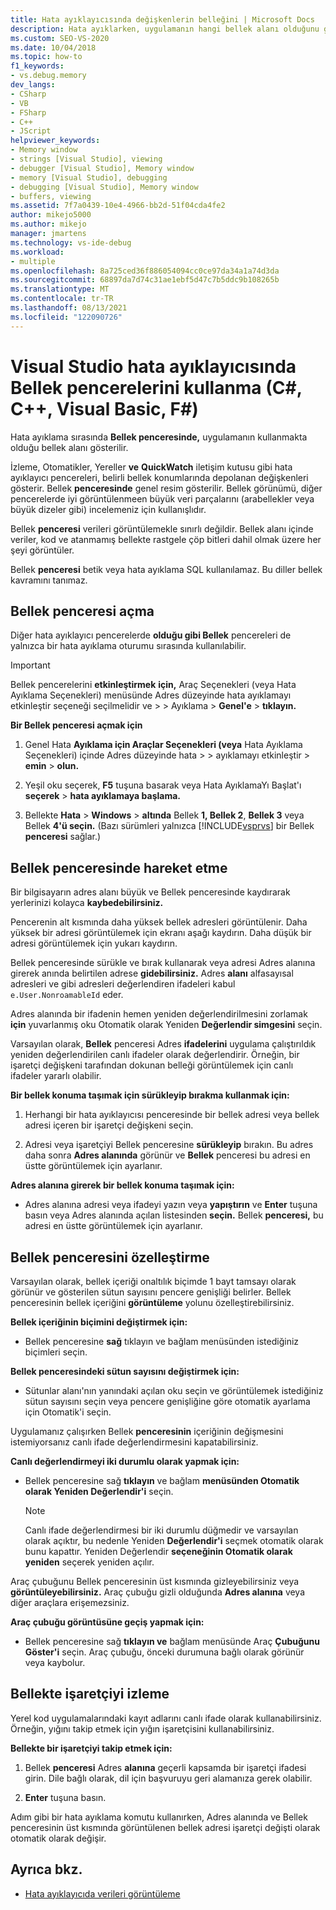 ```yaml
---
title: Hata ayıklayıcısında değişkenlerin belleğini | Microsoft Docs
description: Hata ayıklarken, uygulamanın hangi bellek alanı olduğunu görmek için Bellek pencerelerini kullanmayı öğrenin. Diğer pencereler değişkenleri ve bellekte nerede olduklarını gösterir.
ms.custom: SEO-VS-2020
ms.date: 10/04/2018
ms.topic: how-to
f1_keywords:
- vs.debug.memory
dev_langs:
- CSharp
- VB
- FSharp
- C++
- JScript
helpviewer_keywords:
- Memory window
- strings [Visual Studio], viewing
- debugger [Visual Studio], Memory window
- memory [Visual Studio], debugging
- debugging [Visual Studio], Memory window
- buffers, viewing
ms.assetid: 7f7a0439-10e4-4966-bb2d-51f04cda4fe2
author: mikejo5000
ms.author: mikejo
manager: jmartens
ms.technology: vs-ide-debug
ms.workload:
- multiple
ms.openlocfilehash: 8a725ced36f886054094cc0ce97da34a1a74d3da
ms.sourcegitcommit: 68897da7d74c31ae1ebf5d47c7b5ddc9b108265b
ms.translationtype: MT
ms.contentlocale: tr-TR
ms.lasthandoff: 08/13/2021
ms.locfileid: "122090726"
---
```

# <a name="use-the-memory-windows-in-the-visual-studio-debugger-c-c-visual-basic-f"></a>Visual Studio hata ayıklayıcısında Bellek pencerelerini kullanma (C#, C++, Visual Basic, F#)

Hata ayıklama sırasında **Bellek penceresinde,** uygulamanın kullanmakta olduğu bellek alanı gösterilir.

İzleme, Otomatikler, Yereller **ve** **QuickWatch** iletişim kutusu gibi hata ayıklayıcı pencereleri, belirli bellek konumlarında depolanan değişkenleri gösterir. Bellek **penceresinde** genel resim gösterilir. Bellek görünümü, diğer pencerelerde iyi görüntülenmeen büyük veri parçalarını (arabellekler veya büyük dizeler gibi) incelemeniz için kullanışlıdır.

Bellek **penceresi** verileri görüntülemekle sınırlı değildir. Bellek alanı içinde veriler, kod ve atanmamış bellekte rastgele çöp bitleri dahil olmak üzere her şeyi görüntüler.

Bellek **penceresi** betik veya hata ayıklama SQL kullanılamaz. Bu diller bellek kavramını tanımaz.

## <a name="open-a-memory-window"></a>Bellek penceresi açma

Diğer hata ayıklayıcı pencerelerde **olduğu gibi Bellek** pencereleri de yalnızca bir hata ayıklama oturumu sırasında kullanılabilir.

>[!IMPORTANT]
>Bellek pencerelerini **etkinleştirmek** **için,** Araç Seçenekleri (veya Hata Ayıklama Seçenekleri) menüsünde Adres düzeyinde hata ayıklamayı etkinleştir seçeneği seçilmelidir ve  >   > Ayıklama   >   **Genel'e**  >  **tıklayın.**

**Bir Bellek penceresi açmak için**

1. Genel Hata **Ayıklama için Araçlar Seçenekleri (veya** Hata Ayıklama Seçenekleri) içinde Adres düzeyinde hata   >     >  ayıklamayı etkinleştir > **emin**  >  **olun.**

1. Yeşil oku seçerek, **F5** tuşuna basarak veya Hata AyıklamaYı Başlat'ı **seçerek**  >  **hata ayıklamaya başlama.**

2. Bellekte **Hata**  >  **Windows**  >  **altında** Bellek **1, Bellek 2**, **Bellek 3** veya Bellek **4'ü seçin.**  (Bazı sürümleri yalnızca [!INCLUDE[vsprvs](../code-quality/includes/vsprvs_md.md)] bir Bellek **penceresi** sağlar.)

## <a name="move-around-in-the-memory-window"></a>Bellek penceresinde hareket etme

Bir bilgisayarın adres alanı büyük ve Bellek penceresinde kaydırarak yerlerinizi kolayca **kaybedebilirsiniz.**

Pencerenin alt kısmında daha yüksek bellek adresleri görüntülenir. Daha yüksek bir adresi görüntülemek için ekranı aşağı kaydırın. Daha düşük bir adresi görüntülemek için yukarı kaydırın.

Bellek penceresinde sürükle ve bırak kullanarak  veya adresi Adres alanına girerek anında belirtilen adrese **gidebilirsiniz.** Adres **alanı** alfasayısal adresleri ve gibi adresleri değerlendiren ifadeleri kabul `e.User.NonroamableId` eder.

Adres alanında bir ifadenin hemen yeniden değerlendirilmesini zorlamak **için** yuvarlanmış oku Otomatik olarak Yeniden **Değerlendir simgesini** seçin.

Varsayılan olarak, **Bellek** penceresi Adres **ifadelerini** uygulama çalıştırıldık yeniden değerlendirilen canlı ifadeler olarak değerlendirir. Örneğin, bir işaretçi değişkeni tarafından dokunan belleği görüntülemek için canlı ifadeler yararlı olabilir.

**Bir bellek konuma taşımak için sürükleyip bırakma kullanmak için:**

1. Herhangi bir hata ayıklayıcısı penceresinde bir bellek adresi veya bellek adresi içeren bir işaretçi değişkeni seçin.

2. Adresi veya işaretçiyi Bellek penceresine **sürükleyip** bırakın. Bu adres daha sonra **Adres alanında** görünür ve **Bellek** penceresi bu adresi en üstte görüntülemek için ayarlanır.

**Adres alanına girerek bir bellek konuma taşımak için:**

- Adres alanına adresi veya ifadeyi yazın veya **yapıştırın** ve **Enter** tuşuna basın veya Adres alanında açılan listesinden **seçin.** Bellek **penceresi,** bu adresi en üstte görüntülemek için ayarlanır.

## <a name="customize-the-memory-window"></a>Bellek penceresini özelleştirme

Varsayılan olarak, bellek içeriği onaltılık biçimde 1 bayt tamsayı olarak görünür ve gösterilen sütun sayısını pencere genişliği belirler. Bellek penceresinin bellek içeriğini **görüntüleme** yolunu özelleştirebilirsiniz.

**Bellek içeriğinin biçimini değiştirmek için:**

- Bellek penceresine **sağ** tıklayın ve bağlam menüsünden istediğiniz biçimleri seçin.

**Bellek penceresindeki sütun sayısını değiştirmek için:**

- Sütunlar alanı'nın yanındaki  açılan oku seçin ve görüntülemek istediğiniz sütun  sayısını seçin veya pencere genişliğine göre otomatik ayarlama için Otomatik'i seçin.

Uygulamanız çalışırken Bellek **penceresinin** içeriğinin değişmesini istemiyorsanız canlı ifade değerlendirmesini kapatabilirsiniz.

**Canlı değerlendirmeyi iki durumlu olarak yapmak için:**

- Bellek penceresine sağ **tıklayın** ve bağlam **menüsünden Otomatik olarak Yeniden Değerlendir'i** seçin.

  >[!NOTE]
  >Canlı ifade değerlendirmesi bir iki durumlu düğmedir ve varsayılan olarak açıktır, bu nedenle Yeniden **Değerlendir'i** seçmek otomatik olarak bunu kapattır. Yeniden Değerlendir **seçeneğinin Otomatik olarak yeniden** seçerek yeniden açılır.

Araç çubuğunu Bellek penceresinin üst kısmında gizleyebilirsiniz veya **görüntüleyebilirsiniz.** Araç çubuğu gizli olduğunda **Adres alanına** veya diğer araçlara erişemezsiniz.

**Araç çubuğu görüntüsüne geçiş yapmak için:**

- Bellek penceresine sağ **tıklayın ve** bağlam menüsünde Araç **Çubuğunu Göster'i** seçin. Araç çubuğu, önceki durumuna bağlı olarak görünür veya kaybolur.

## <a name="follow-a-pointer-through-memory"></a>Bellekte işaretçiyi izleme

Yerel kod uygulamalarındaki kayıt adlarını canlı ifade olarak kullanabilirsiniz. Örneğin, yığını takip etmek için yığın işaretçisini kullanabilirsiniz.

**Bellekte bir işaretçiyi takip etmek için:**

1. Bellek **penceresi** Adres **alanına** geçerli kapsamda bir işaretçi ifadesi girin. Dile bağlı olarak, dil için başvuruyu geri alamanıza gerek olabilir.

2.  **Enter** tuşuna basın.

   Adım gibi bir hata ayıklama komutu kullanırken, Adres  alanında ve Bellek penceresinin üst kısmında görüntülenen bellek adresi işaretçi değişti olarak otomatik olarak değişir.  

## <a name="see-also"></a>Ayrıca bkz.
- [Hata ayıklayıcıda verileri görüntüleme](../debugger/viewing-data-in-the-debugger.md)